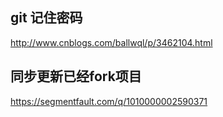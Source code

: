 
## git 记住密码

http://www.cnblogs.com/ballwql/p/3462104.html

## 同步更新已经fork项目

https://segmentfault.com/q/1010000002590371